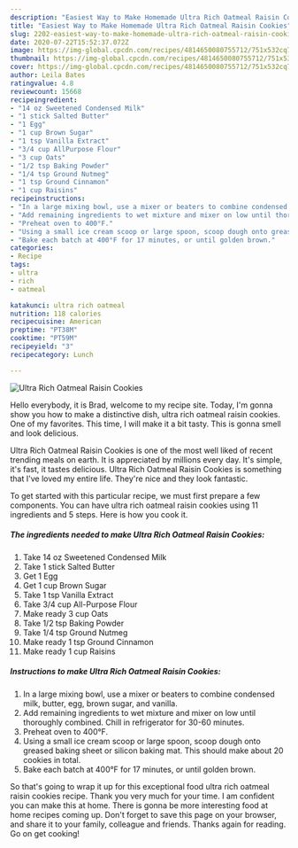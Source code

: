 ```yaml
---
description: "Easiest Way to Make Homemade Ultra Rich Oatmeal Raisin Cookies"
title: "Easiest Way to Make Homemade Ultra Rich Oatmeal Raisin Cookies"
slug: 2202-easiest-way-to-make-homemade-ultra-rich-oatmeal-raisin-cookies
date: 2020-07-22T15:52:37.072Z
image: https://img-global.cpcdn.com/recipes/4814650080755712/751x532cq70/ultra-rich-oatmeal-raisin-cookies-recipe-main-photo.jpg
thumbnail: https://img-global.cpcdn.com/recipes/4814650080755712/751x532cq70/ultra-rich-oatmeal-raisin-cookies-recipe-main-photo.jpg
cover: https://img-global.cpcdn.com/recipes/4814650080755712/751x532cq70/ultra-rich-oatmeal-raisin-cookies-recipe-main-photo.jpg
author: Leila Bates
ratingvalue: 4.8
reviewcount: 15668
recipeingredient:
- "14 oz Sweetened Condensed Milk"
- "1 stick Salted Butter"
- "1 Egg"
- "1 cup Brown Sugar"
- "1 tsp Vanilla Extract"
- "3/4 cup AllPurpose Flour"
- "3 cup Oats"
- "1/2 tsp Baking Powder"
- "1/4 tsp Ground Nutmeg"
- "1 tsp Ground Cinnamon"
- "1 cup Raisins"
recipeinstructions:
- "In a large mixing bowl, use a mixer or beaters to combine condensed milk, butter, egg, brown sugar, and vanilla."
- "Add remaining ingredients to wet mixture and mixer on low until thoroughly combined. Chill in refrigerator for 30-60 minutes."
- "Preheat oven to 400°F."
- "Using a small ice cream scoop or large spoon, scoop dough onto greased baking sheet or silicon baking mat. This should make about 20 cookies in total."
- "Bake each batch at 400°F for 17 minutes, or until golden brown."
categories:
- Recipe
tags:
- ultra
- rich
- oatmeal

katakunci: ultra rich oatmeal 
nutrition: 118 calories
recipecuisine: American
preptime: "PT38M"
cooktime: "PT59M"
recipeyield: "3"
recipecategory: Lunch

---
```



![Ultra Rich Oatmeal Raisin Cookies](https://img-global.cpcdn.com/recipes/4814650080755712/751x532cq70/ultra-rich-oatmeal-raisin-cookies-recipe-main-photo.jpg)

Hello everybody, it is Brad, welcome to my recipe site. Today, I'm gonna show you how to make a distinctive dish, ultra rich oatmeal raisin cookies. One of my favorites. This time, I will make it a bit tasty. This is gonna smell and look delicious.



Ultra Rich Oatmeal Raisin Cookies is one of the most well liked of recent trending meals on earth. It is appreciated by millions every day. It's simple, it's fast, it tastes delicious. Ultra Rich Oatmeal Raisin Cookies is something that I've loved my entire life. They're nice and they look fantastic.


To get started with this particular recipe, we must first prepare a few components. You can have ultra rich oatmeal raisin cookies using 11 ingredients and 5 steps. Here is how you cook it.

<!--inarticleads1-->

##### The ingredients needed to make Ultra Rich Oatmeal Raisin Cookies:

1. Take 14 oz Sweetened Condensed Milk
1. Take 1 stick Salted Butter
1. Get 1 Egg
1. Get 1 cup Brown Sugar
1. Take 1 tsp Vanilla Extract
1. Take 3/4 cup All-Purpose Flour
1. Make ready 3 cup Oats
1. Take 1/2 tsp Baking Powder
1. Take 1/4 tsp Ground Nutmeg
1. Make ready 1 tsp Ground Cinnamon
1. Make ready 1 cup Raisins




<!--inarticleads2-->

##### Instructions to make Ultra Rich Oatmeal Raisin Cookies:

1. In a large mixing bowl, use a mixer or beaters to combine condensed milk, butter, egg, brown sugar, and vanilla.
1. Add remaining ingredients to wet mixture and mixer on low until thoroughly combined. Chill in refrigerator for 30-60 minutes.
1. Preheat oven to 400°F.
1. Using a small ice cream scoop or large spoon, scoop dough onto greased baking sheet or silicon baking mat. This should make about 20 cookies in total.
1. Bake each batch at 400°F for 17 minutes, or until golden brown.




So that's going to wrap it up for this exceptional food ultra rich oatmeal raisin cookies recipe. Thank you very much for your time. I am confident you can make this at home. There is gonna be more interesting food at home recipes coming up. Don't forget to save this page on your browser, and share it to your family, colleague and friends. Thanks again for reading. Go on get cooking!
